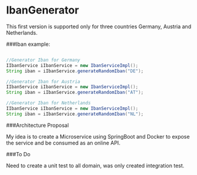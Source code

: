# IbanGenerator

This first version is supported only for three countries Germany, Austria and Netherlands.

###Iban example:

```java

//Generator Iban for Germany
IIbanService iIbanService = new IbanServiceImpl();
String iban = iIbanService.generateRandomIban("DE");

//Generator Iban for Austria
IIbanService iIbanService = new IbanServiceImpl();
String iban = iIbanService.generateRandomIban("AT");

//Generator Iban for Netherlands
IIbanService iIbanService = new IbanServiceImpl();
String iban = iIbanService.generateRandomIban("NL");

```

###Architecture Proposal

My idea is to create a Microservice using SpringBoot and Docker to expose the service and be consumed as an online API.

###To Do

Need to create a unit test to all domain, was only created integration test.
